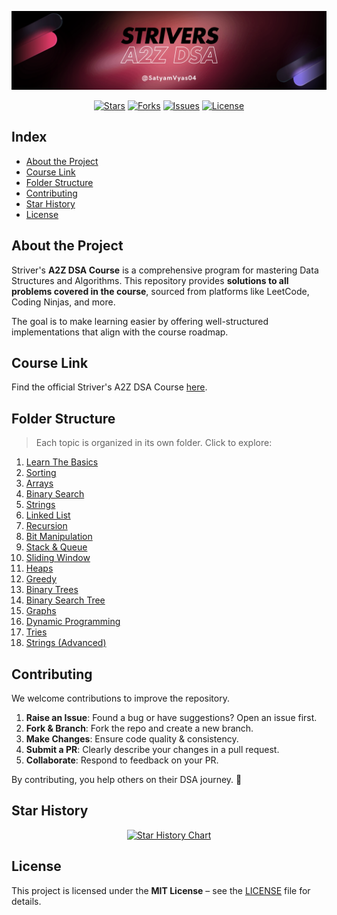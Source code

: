 ![Banner](./assets/banner.png)

<p align="center">
  <a href="https://github.com/SatyamVyas04/STRIVERS_A2Z_DSA/stargazers"><img src="https://img.shields.io/github/stars/SatyamVyas04/STRIVERS_A2Z_DSA?style=for-the-badge&logo=github" alt="Stars"/></a>
  <a href="https://github.com/SatyamVyas04/STRIVERS_A2Z_DSA/network/members"><img src="https://img.shields.io/github/forks/SatyamVyas04/STRIVERS_A2Z_DSA?style=for-the-badge&logo=github" alt="Forks"/></a>
  <a href="https://github.com/SatyamVyas04/STRIVERS_A2Z_DSA/issues"><img src="https://img.shields.io/github/issues/SatyamVyas04/STRIVERS_A2Z_DSA?style=for-the-badge&logo=github" alt="Issues"/></a>
  <a href="https://github.com/SatyamVyas04/STRIVERS_A2Z_DSA/blob/main/LICENSE"><img src="https://img.shields.io/github/license/SatyamVyas04/STRIVERS_A2Z_DSA?style=for-the-badge" alt="License"/></a>
</p>

## Index

- [About the Project](#about-the-project)
- [Course Link](#course-link)
- [Folder Structure](#folder-structure)
- [Contributing](#contributing)
- [Star History](#star-history)
- [License](#license)

## About the Project

Striver's **A2Z DSA Course** is a comprehensive program for mastering Data Structures and Algorithms.
This repository provides **solutions to all problems covered in the course**, sourced from platforms like LeetCode, Coding Ninjas, and more.

The goal is to make learning easier by offering well-structured implementations that align with the course roadmap.

## Course Link

Find the official Striver's A2Z DSA Course [here](https://takeuforward.org/strivers-a2z-dsa-course/strivers-a2z-dsa-course-sheet-2/).

## Folder Structure

> Each topic is organized in its own folder. Click to explore:

1. [Learn The Basics](./01.%20LearnTheBasics)
2. [Sorting](./02.%20Sorting)
3. [Arrays](./03.%20Arrays)
4. [Binary Search](./04.%20BinarySearch)
5. [Strings](./05.%20Strings)
6. [Linked List](./06.%20LinkedList)
7. [Recursion](./07.%20Recursion)
8. [Bit Manipulation](./08.%20BitManipulation)
9. [Stack & Queue](./09.%20Stack%26Queue)
10. [Sliding Window](./10.%20SlidingWindow)
11. [Heaps](./11.%20Heaps)
12. [Greedy](./12.%20Greedy)
13. [Binary Trees](./13.%20BinaryTrees)
14. [Binary Search Tree](./14.%20BinarySearchTree)
15. [Graphs](./15.%20Graphs)
16. [Dynamic Programming](./16.%20DynamicProgramming)
17. [Tries](./17.%20Tries)
18. [Strings (Advanced)](./18.%20Strings)

## Contributing

We welcome contributions to improve the repository.

1. **Raise an Issue**: Found a bug or have suggestions? Open an issue first.
2. **Fork & Branch**: Fork the repo and create a new branch.
3. **Make Changes**: Ensure code quality & consistency.
4. **Submit a PR**: Clearly describe your changes in a pull request.
5. **Collaborate**: Respond to feedback on your PR.

By contributing, you help others on their DSA journey. 🚀

## Star History

<p align="center">
  <a href="https://www.star-history.com/#SatyamVyas04/STRIVERS_A2Z_DSA&Timeline">
   <picture>
     <source media="(prefers-color-scheme: dark)" srcset="https://api.star-history.com/svg?repos=SatyamVyas04/STRIVERS_A2Z_DSA&type=Timeline&theme=dark" />
     <source media="(prefers-color-scheme: light)" srcset="https://api.star-history.com/svg?repos=SatyamVyas04/STRIVERS_A2Z_DSA&type=Timeline" />
     <img alt="Star History Chart" src="https://api.star-history.com/svg?repos=SatyamVyas04/STRIVERS_A2Z_DSA&type=Timeline" />
   </picture>
  </a>
</p>

## License

This project is licensed under the **MIT License** – see the [LICENSE](./LICENSE) file for details.
